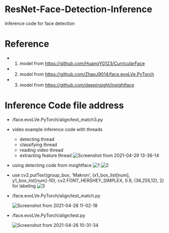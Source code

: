 # ResNet-Face-Detection-Inference
Inference code for face detection

# Reference
- 1. model from https://github.com/HuangYG123/CurricularFace
- 2. model from https://github.com/ZhaoJ9014/face.evoLVe.PyTorch
- 3. model from https://github.com/deepinsight/insightface

# Inference Code file address
- /face.evoLVe.PyTorch/align/test_match3.py

- video example inference code with threads
  - detecting thread 
  - classifying thread
  - reading video thread
  - extracting feature thread
  ![Screenshot from 2021-04-29 13-36-14](https://user-images.githubusercontent.com/62841284/116641059-ec5b3e00-a9a6-11eb-8c40-352e0807049c.png)

- using detecting code from insightface
  ![1](https://user-images.githubusercontent.com/62841284/116346345-0a009a00-a825-11eb-9350-d661d8c37ad2.png)
  ![2](https://user-images.githubusercontent.com/62841284/116346351-0c62f400-a825-11eb-8c5a-ad01edb0fc16.png)

- use cv2.putText(group_box, 'Makron', (x1_box_list[num], y1_box_list[num]-10), cv2.FONT_HERSHEY_SIMPLEX, 0.9, (36,255,12), 2) for labeling
  ![3](https://user-images.githubusercontent.com/62841284/116355011-353eb580-a834-11eb-945f-1b4951098818.png)


- /face.evoLVe.PyTorch/align/test_match.py

  ![Screenshot from 2021-04-26 11-02-18](https://user-images.githubusercontent.com/62841284/116019487-3da1bf80-a67f-11eb-9f40-ffa31554ffce.png)


- /face.evoLVe.PyTorch/align/test.py

  ![Screenshot from 2021-04-26 10-31-34](https://user-images.githubusercontent.com/62841284/116019244-c2d8a480-a67e-11eb-8863-eeea86a69cd8.png)

